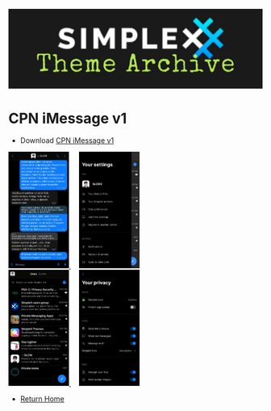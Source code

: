 ![SxC Theme Archive Banner](../resources/SxC_themeBanner06.jpg)

# CPN iMessage v1

* Download [CPN iMessage v1](../themes/SxC_CPN_iMessage-v1.theme)

<a href="../screenshots/SxC_CPN_iMessage-v101.jpg" target="_blank">
	<img src="../screenshots/SxC_CPN_iMessage-v101.jpg" width="120">
</a>&nbsp;&nbsp;&nbsp;
<a href="../screenshots/SxC_CPN_iMessage-v102.jpg" target="_blank">
	<img src="../screenshots/SxC_CPN_iMessage-v102.jpg" width="120">
</a>
<br>
<a href="../screenshots/SxC_CPN_iMessage-v103.jpg" target="_blank">
	<img src="../screenshots/SxC_CPN_iMessage-v103.jpg" width="120">
</a>&nbsp;&nbsp;&nbsp;
<a href="../screenshots/SxC_CPN_iMessage-v104.jpg" target="_blank">
	<img src="../screenshots/SxC_CPN_iMessage-v104.jpg" width="120">
</a>

* [Return Home](../)